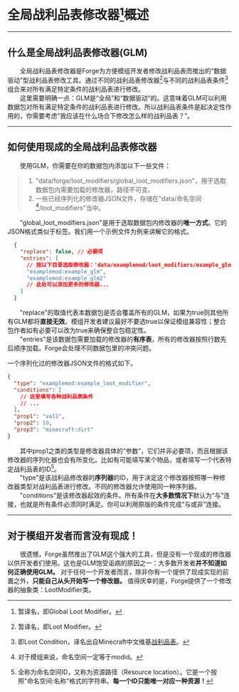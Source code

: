 # 全局战利品表修改器[^全局战利品表修改器]概述  
*****
## 什么是全局战利品表修改器(GLM)  
&emsp;&emsp;全局战利品表修改器是Forge为方便模组开发者修改战利品表而推出的“数据驱动”型战利品表修改工具。通过不同的战利品表修改器[^战利品表修改器]与不同的战利品表条件[^战利品表条件]组合来对所有满足特定条件的战利品表进行修改。  
&emsp;&emsp;这里需要明确一点：GLM是“全局”和“数据驱动”的。这意味着GLM可以利用数据包对所有满足特定条件的战利品表进行修改。所以战利品表条件是起决定性作用的，你需要考虑“我应该在什么场合下修改怎么样的战利品表？”。  
***
## 如何使用现成的全局战利品表修改器  
&emsp;&emsp;使用GLM，你需要在你的数据包内添加以下一些文件：
> 1. "data/forge/loot_modifiers/global_loot_modifiers.json"，用于选取数据包内需要加载的修改器，路径不可变。  
> 2. 一些已经序列化的修改器JSON文件，存储在"data/命名空间[^命名空间]/loot_modifiers"当中。  

&emsp;&emsp;"global_loot_modifiers.json"是用于选取数据包内修改器的**唯一方式**。它的JSON格式类似于标签。我们用一个示例文件为例来讲解它的格式。
```json
  {
    "replace": false, // 必要项
    "entries": [
      // 按以下目录选取修改器：'data/examplemod/loot_modifiers/example_glm.json'
      "examplemod:example_glm",
      "examplemod:example_glm2"
      // 此处可以添加更多的修改器...
    ]
  }
```
&emsp;&emsp;"replace"的取值代表本数据包是否会覆盖所有的GLM，如果为true则其他所有GLM都将**直接无效**。模组开发者建议最好不要选true以保证模组兼容性；整合包作者如有必要可以改为true来确保整合包稳定性。  
&emsp;&emsp;"entries"是该数据包需要加载的修改器的**有序表**，所有的修改器按照行数先后顺序加载。Forge会处理不同数据包里的冲突问题。  

一个序列化过的修改器JSON文件的格式如下。
```json  
{
  "type": "examplemod:example_loot_modifier",
  "conditions": [
    // 这里填写各种战利品表条件
    // ...
  ],
  "prop1": "val1",
  "prop2": 10,
  "prop3": "minecraft:dirt"
}
```  
&emsp;&emsp;其中prop1之类的类型是修改器具体的“参数”，它们并非必要项，而且根据该修改器的序列化器也会有所变化。比如有可能填写某个物品，或者填写一个代表特定战利品表的ID[^ID]。  
&emsp;&emsp;"type"是该战利品修改器的**序列器**的ID，用于决定这个修改器按照哪一种修改器类型对战利品表进行修改。不同的修改器允许使用同一种序列器。
&emsp;&emsp;"conditions"是该修改器起效的条件。所有条件在**大多数情况下**默认为“与”连接，也就是所有条件必须同时满足。你可以利用原版的条件完成“与或非”连接。
***
## 对于模组开发者而言没有现成！
&emsp;&emsp;很遗憾，Forge虽然推出了GLM这个强大的工具，但是没有一个现成的修改器以供开发者们使用。这也是GLM饱受诟病的原因之一：大多数开发者**并不知道如何正确使用GLM。** 对于任何一个开发者而言，除非你有一个提供了现成实现的前置之外，**只能自己从头开始写一个修改器。** 值得庆幸的是，Forge提供了一个修改器的抽象类：LootModifier类。   


[^全局战利品表修改器]: 暂译名，即Global Loot Modifier。   
[^战利品表修改器]: 暂译名，即Loot Modifier。  
[^战利品表条件]: 即Loot Condition，译名出自Minecraft中文维基[战利品表](https://minecraft.fandom.com/zh/wiki/%E6%88%98%E5%88%A9%E5%93%81%E8%A1%A8)。
[^命名空间]: 对于模组来说，命名空间一定等于modid。
[^ID]: 全称为命名空间ID，又称为资源路径（Resource location）。它是一个按照"命名空间:名称"格式的字符串。**每一个ID只能唯一对应一种资源！**

